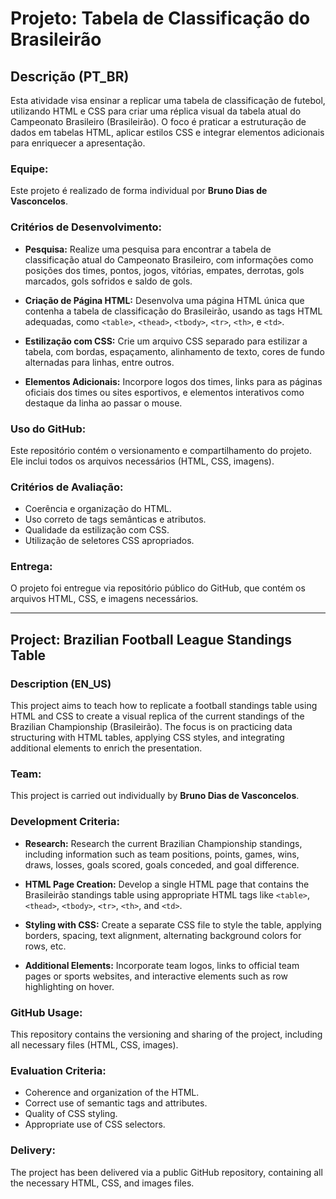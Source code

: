 # Projeto: Tabela de Classificação do Brasileirão

## Descrição (PT_BR)

Esta atividade visa ensinar a replicar uma tabela de classificação de futebol, utilizando HTML e CSS para criar uma réplica visual da tabela atual do Campeonato Brasileiro (Brasileirão). O foco é praticar a estruturação de dados em tabelas HTML, aplicar estilos CSS e integrar elementos adicionais para enriquecer a apresentação.

### Equipe:

Este projeto é realizado de forma individual por **Bruno Dias de Vasconcelos**.

### Critérios de Desenvolvimento:

- **Pesquisa:** Realize uma pesquisa para encontrar a tabela de classificação atual do Campeonato Brasileiro, com informações como posições dos times, pontos, jogos, vitórias, empates, derrotas, gols marcados, gols sofridos e saldo de gols.
- **Criação de Página HTML:** Desenvolva uma página HTML única que contenha a tabela de classificação do Brasileirão, usando as tags HTML adequadas, como `<table>`, `<thead>`, `<tbody>`, `<tr>`, `<th>`, e `<td>`.

- **Estilização com CSS:** Crie um arquivo CSS separado para estilizar a tabela, com bordas, espaçamento, alinhamento de texto, cores de fundo alternadas para linhas, entre outros.

- **Elementos Adicionais:** Incorpore logos dos times, links para as páginas oficiais dos times ou sites esportivos, e elementos interativos como destaque da linha ao passar o mouse.

### Uso do GitHub:

Este repositório contém o versionamento e compartilhamento do projeto. Ele inclui todos os arquivos necessários (HTML, CSS, imagens).

### Critérios de Avaliação:

- Coerência e organização do HTML.
- Uso correto de tags semânticas e atributos.
- Qualidade da estilização com CSS.
- Utilização de seletores CSS apropriados.

### Entrega:

O projeto foi entregue via repositório público do GitHub, que contém os arquivos HTML, CSS, e imagens necessários.

---

## Project: Brazilian Football League Standings Table

### Description (EN_US)

This project aims to teach how to replicate a football standings table using HTML and CSS to create a visual replica of the current standings of the Brazilian Championship (Brasileirão). The focus is on practicing data structuring with HTML tables, applying CSS styles, and integrating additional elements to enrich the presentation.

### Team:

This project is carried out individually by **Bruno Dias de Vasconcelos**.

### Development Criteria:

- **Research:** Research the current Brazilian Championship standings, including information such as team positions, points, games, wins, draws, losses, goals scored, goals conceded, and goal difference.
- **HTML Page Creation:** Develop a single HTML page that contains the Brasileirão standings table using appropriate HTML tags like `<table>`, `<thead>`, `<tbody>`, `<tr>`, `<th>`, and `<td>`.

- **Styling with CSS:** Create a separate CSS file to style the table, applying borders, spacing, text alignment, alternating background colors for rows, etc.

- **Additional Elements:** Incorporate team logos, links to official team pages or sports websites, and interactive elements such as row highlighting on hover.

### GitHub Usage:

This repository contains the versioning and sharing of the project, including all necessary files (HTML, CSS, images).

### Evaluation Criteria:

- Coherence and organization of the HTML.
- Correct use of semantic tags and attributes.
- Quality of CSS styling.
- Appropriate use of CSS selectors.

### Delivery:

The project has been delivered via a public GitHub repository, containing all the necessary HTML, CSS, and images files.
